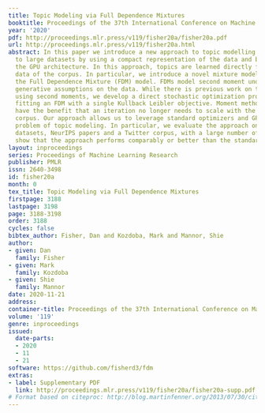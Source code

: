 ```yaml
---
title: Topic Modeling via Full Dependence Mixtures
booktitle: Proceedings of the 37th International Conference on Machine Learning
year: '2020'
pdf: http://proceedings.mlr.press/v119/fisher20a/fisher20a.pdf
url: http://proceedings.mlr.press/v119/fisher20a.html
abstract: In this paper we introduce a new approach to topic modelling that scales
  to large datasets by using a compact representation of the data and by leveraging
  the GPU architecture. In this approach, topics are learned directly from the co-occurrence
  data of the corpus. In particular, we introduce a novel mixture model which we term
  the Full Dependence Mixture (FDM) model. FDMs model second moment under general
  generative assumptions on the data. While there is previous work on topic modeling
  using second moments, we develop a direct stochastic optimization procedure for
  fitting an FDM with a single Kullback Leibler objective. Moment methods in general
  have the benefit that an iteration no longer needs to scale with the size of the
  corpus. Our approach allows us to leverage standard optimizers and GPUs for the
  problem of topic modeling. In particular, we evaluate the approach on two large
  datasets, NeurIPS papers and a Twitter corpus, with a large number of topics, and
  show that the approach performs comparably or better than the standard benchmarks.
layout: inproceedings
series: Proceedings of Machine Learning Research
publisher: PMLR
issn: 2640-3498
id: fisher20a
month: 0
tex_title: Topic Modeling via Full Dependence Mixtures
firstpage: 3188
lastpage: 3198
page: 3188-3198
order: 3188
cycles: false
bibtex_author: Fisher, Dan and Kozdoba, Mark and Mannor, Shie
author:
- given: Dan
  family: Fisher
- given: Mark
  family: Kozdoba
- given: Shie
  family: Mannor
date: 2020-11-21
address: 
container-title: Proceedings of the 37th International Conference on Machine Learning
volume: '119'
genre: inproceedings
issued:
  date-parts:
  - 2020
  - 11
  - 21
software: https://github.com/fisherd3/fdm
extras:
- label: Supplementary PDF
  link: http://proceedings.mlr.press/v119/fisher20a/fisher20a-supp.pdf
# Format based on citeproc: http://blog.martinfenner.org/2013/07/30/citeproc-yaml-for-bibliographies/
---
```

